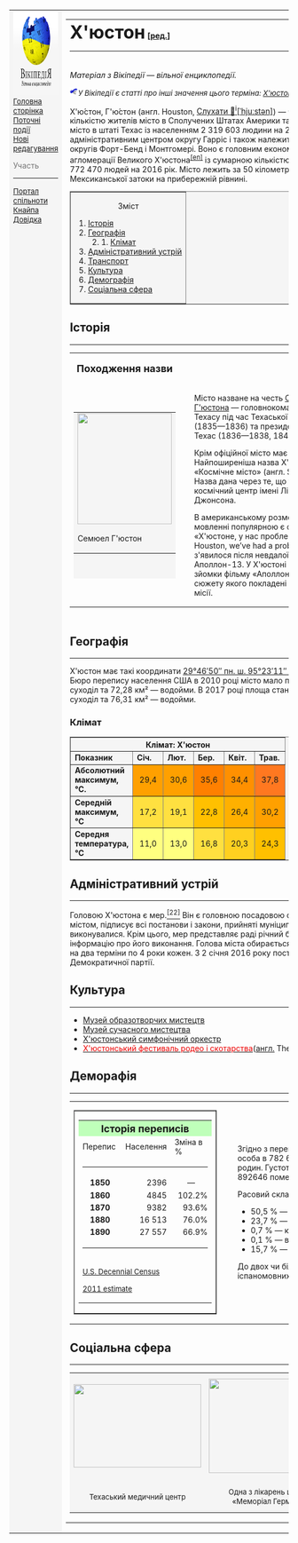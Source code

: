 <!DOCTYPE html>
<html lang="uk">
<head>
    <meta charset="UTF-8">
    <title>Х'юстон</title>
</head>
<body>
    <table border="0">
        <tr>
            <td width="150" valign="top" bgcolor="#F5F5F5">
                <img src="vik2.png" alt="logo" width="150" height="150">
                <nav>
                    <a href="https://uk.wikipedia.org/wiki/%D0%93%D0%BE%D0%BB%D0%BE%D0%B2%D0%BD%D0%B0_%D1%81%D1%82%D0%BE%D1%80%D1%96%D0%BD%D0%BA%D0%B0" target="_self"><font size="-1"> Головна сторінка </font></a> <br>
                    <a href="https://uk.wikipedia.org/wiki/%D0%9F%D0%BE%D1%80%D1%82%D0%B0%D0%BB:%D0%9F%D0%BE%D1%82%D0%BE%D1%87%D0%BD%D1%96_%D0%BF%D0%BE%D0%B4%D1%96%D1%97" target="_self"><font size="-1">Поточні події</font></a> <br>
                    <a href="https://uk.wikipedia.org/wiki/%D0%A1%D0%BF%D0%B5%D1%86%D1%96%D0%B0%D0%BB%D1%8C%D0%BD%D0%B0:%D0%9D%D0%BE%D0%B2%D1%96_%D1%80%D0%B5%D0%B4%D0%B0%D0%B3%D1%83%D0%B2%D0%B0%D0%BD%D0%BD%D1%8F" target="_self"><font size="-1">Нові редагування</font></a> <br>
                </nav>
                <p><font color="#757575">Участь</font></p><hr>
                <nav>
                    <a href="https://uk.wikipedia.org/wiki/%D0%92%D1%96%D0%BA%D1%96%D0%BF%D0%B5%D0%B4%D1%96%D1%8F:%D0%9F%D0%BE%D1%80%D1%82%D0%B0%D0%BB_%D1%81%D0%BF%D1%96%D0%BB%D1%8C%D0%BD%D0%BE%D1%82%D0%B8" target="_self"><font size="-1"> Портал спільноти </font></a> <br>
                    <a href="https://uk.wikipedia.org/wiki/%D0%92%D1%96%D0%BA%D1%96%D0%BF%D0%B5%D0%B4%D1%96%D1%8F:%D0%9A%D0%BD%D0%B0%D0%B9%D0%BF%D0%B0" target="_self"><font size="-1">Кнайпа</font></a> <br>
                    <a href="https://uk.wikipedia.org/wiki/%D0%92%D1%96%D0%BA%D1%96%D0%BF%D0%B5%D0%B4%D1%96%D1%8F:%D0%94%D0%BE%D0%B2%D1%96%D0%B4%D0%BA%D0%B0" target="_self"><font size="-1">Довідка</font></a> <br>
                </nav>
                <br>
                <br>
            </td>
            <td>
                <table border="0" width="900">
                    <tr valign="top">
                        <th colspan="2" align="left">
                            <font size="+3">Х'юстон</font> [<a href="https://uk.wikipedia.org/w/index.php?title=%D0%A5%27%D1%8E%D1%81%D1%82%D0%BE%D0%BD&veaction=edit&section=0" target="_self">ред.</a>]<hr>
                        </th>
                    </tr>
                    <tr valign="top">
                        <td><p><i>Матеріал з Вікіпедії — вільної енциклопедії.</i></p> 
                            <p><i><font size="2"><img src="vik.png" alt="logo" width="15" height="15">У Вікіпедії є статті про інші значення цього терміна: <a href="https://uk.wikipedia.org/wiki/%D0%A5%27%D1%8E%D1%81%D1%82%D0%BE%D0%BD_(%D0%B7%D0%BD%D0%B0%D1%87%D0%B5%D0%BD%D0%BD%D1%8F)" target="_self">Х'юстон (значення)</a>.</font></i></p>
                            <p>Х'ю́стон, Г'ю́стон (англ. Houston, <a href="https://upload.wikimedia.org/wikipedia/commons/7/71/En-us-Houston.ogg" target="_self"> Слухати &#x1F4E2;<sup>i</sup>[ˈhjuːstən]</a>) — четверте за кількістю жителів місто в Сполучених Штатах Америки та найбільше місто в штаті Техас із населенням 2 319 603 людини на 2017 рік. Місто є адміністративним центром округу Гарріс і також належить до території округів Форт-Бенд і Монтгомері. Воно є головним економічним центром агломерації Великого Х'юстона<sup><a href="https://en.wikipedia.org/wiki/Greater_Houston" target="_self">[en]</a></sup> із сумарною кількістю населення 6 772 470 людей на 2016 рік. Місто лежить за 50 кілометрів від Мексиканської затоки на прибережній рівнині.</p>
                            <table border="1" width="250" bgcolor="#F5F5F5">
                                <tr>
                                    <td>
                                        <p align="center">Зміст</p>
                                        <nav>
                                            <ol type="1">
                                                <li><a href="#history">Історія</a></li>
                                                <li><a href="#geography">Географія</a>
                                                    <ol start="2">
                                                        <li>1. 
                                                            <a href="#climate">Клімат</a>
                                                        </li>
                                                    </ol>
                                                </li>
                                                <li><a href="#administrative">Адміністративний устрій</a></li>
                                                <li><a href="#transport">Транспорт</a></li>
                                                <li><a href="#culture">Культура</a></li>
                                                <li><a href="#demography">Демографія</a></li>
                                                <li><a href="#social_sphere">Соціальна сфера</a></li>
                                            </ol>
                                        </nav>
                                    </td>
                                </tr>
                           </table>
                           <section>
                                <h2 id="history">Історія</h2>
                                <hr>
                                <table>
                                    <tr>
                                        <th><p><font size="+1"><b> Походження назви </b></font></p></th>
                                    </tr>
                                    <tr>
                                        <td>
                                            <table border="0"  width="200" height="300" bgcolor="#F5F5F5">
                                                <tr>
                                                    <td align="center"><img src="https://upload.wikimedia.org/wikipedia/commons/thumb/e/ee/Sam_Houston_portrait.jpg/800px-Sam_Houston_portrait.jpg" height="200" width="170">
                                                    <p align="left">Семюел Г'юстон</p></td>
                                                </tr>
                                            </table>
                                        </td>
                                        <td width="10"></td>
                                        <td width="400" align="center">
                                            <p align="left"> Місто назване на честь <a href="https://uk.wikipedia.org/wiki/%D0%A1%D0%B5%D0%BC_%D0%93%27%D1%8E%D1%81%D1%82%D0%BE%D0%BD" target="_self">Семюела Г'юстона</a> — головнокомандувача армії Техасу під час Техаської революції (1835—1836) та президента Республіки Техас (1836—1838, 1841—1844).</p>
                                            <p align="left">Крім офіційної місто має ще 12 назв. Найпоширеніша назва Х'юстона — «Космічне місто» (англ. Space City). Назва дана через те, що тут розміщений космічний центр імені Ліндона Джонсона.</p>
                                          <p align="left">В американському розмовному мовленні популярною є фраза: «Х'юстоне, у нас проблема» (англ. Houston, we’ve had a problem), що з'явилося після невдалої місії Аполлон-13. У Х'юстоні відбувалися зйомки фільму «Аполлон-13», в основу сюжету якого покладені справжні події місії.</p></td>                                   
                                    </tr>
                                </table>
                            </section>
                        </td>
                        <td>
                            <p align="right"><font size="-1"><a href="https://uk.wikipedia.org/wiki/%D0%93%D0%B5%D0%BE%D0%B3%D1%80%D0%B0%D1%84%D1%96%D1%87%D0%BD%D1%96_%D0%BA%D0%BE%D0%BE%D1%80%D0%B4%D0%B8%D0%BD%D0%B0%D1%82%D0%B8" target="_self">Координати:</a> <a href="https://tools.wmflabs.org/geohack/geohack.php?language=uk&pagename=%D0%A5%27%D1%8E%D1%81%D1%82%D0%BE%D0%BD&params=29_45_46.000000100794_N_95_22_59.000000101594_W_globe:" target="_self">29°45′46″ пн. ш. 95°22′59″ зх. д.</a></font></p>
                            <br>
                            <table border="0" width="250">
                                <tr>
                                    <th bgcolor="#F5C2FE" colspan="2"><h3>Х'юстон</h3></th>
                                </tr>
                                <tr>
                                    <td colspan="2"><img src="https://upload.wikimedia.org/wikipedia/commons/thumb/7/78/Houston_montage.jpg/420px-Houston_montage.jpg" alt="Houston" width="250" height="350"></td>
                                </tr>
                                <tr bgcolor="#F5F5F5">
                                  <td align="center"><hr><a href="https://uk.wikipedia.org/w/index.php?title=%D0%9F%D1%80%D0%B0%D0%BF%D0%BE%D1%80_%D0%A5%27%D1%8E%D1%81%D1%82%D0%BE%D0%BD%D0%B0&action=edit&redlink=1" target="_self"><font color="redlink"><b>Прапор</b></font></a><hr></td>
                                    <td align="center"><hr><b>Печатка</b><hr></td>
                                </tr>
                                <tr bgcolor="#F5F5F5">
                                    <td align="center"><img src="https://upload.wikimedia.org/wikipedia/commons/thumb/7/7f/Flag_of_Houston%2C_Texas.svg/180px-Flag_of_Houston%2C_Texas.svg.png" alt="flag" width="100" height="60"></td>
                                    <td align="center"><img src="https://upload.wikimedia.org/wikipedia/commons/thumb/7/7b/Seal_of_Houston%2C_Texas.svg/135px-Seal_of_Houston%2C_Texas.svg.png" alt="seal" width="60" height="60"></td>
                                </tr>
                                <tr>
                                    <td align="center" colspan="2"> <p align="right"><font size="-1"><a href="https://uk.wikipedia.org/wiki/%D0%93%D0%B5%D0%BE%D0%B3%D1%80%D0%B0%D1%84%D1%96%D1%87%D0%BD%D1%96_%D0%BA%D0%BE%D0%BE%D1%80%D0%B4%D0%B8%D0%BD%D0%B0%D1%82%D0%B8" target="_self">Координати:</a> <a href="https://tools.wmflabs.org/geohack/geohack.php?language=uk&pagename=%D0%A5%27%D1%8E%D1%81%D1%82%D0%BE%D0%BD&params=29_45_46.000000100794_N_95_22_59.000000101594_W_globe:" target="_self">29°45′46″ пн. ш. 95°22′59″ зх. д.</a></font></p> </td>
                                </tr>
                                <tr>
                                    <td colspan="2" align="center">
                                        <table border="1">
                                            <tr>
                                                <td bgcolor="#CCCCFF" width="110" align="right"><a href="https://uk.wikipedia.org/wiki/%D0%9A%D1%80%D0%B0%D1%97%D0%BD%D0%B0" target="_self">Країна</a></td>
                                                <td width="130"> <img src="https://upload.wikimedia.org/wikipedia/commons/thumb/a/a4/Flag_of_the_United_States.svg/30px-Flag_of_the_United_States.svg.png" alt="usaflag" width="20" height="12">     <a href="https://uk.wikipedia.org/wiki/%D0%A1%D0%BF%D0%BE%D0%BB%D1%83%D1%87%D0%B5%D0%BD%D1%96_%D0%A8%D1%82%D0%B0%D1%82%D0%B8_%D0%90%D0%BC%D0%B5%D1%80%D0%B8%D0%BA%D0%B8" target="_self">     США</a></td>
                                            </tr>
                                            <tr>
                                                <td bgcolor="#CCCCFF" align="right"> Адмінодиниця</td>
                                                <td>Гарріс</td>
                                            </tr>
                                            <tr>
                                                <td bgcolor="#CCCCFF" align="right"> Прізвисько</td>
                                                <td>Space City</td>
                                            </tr>
                                            <tr>
                                                <td bgcolor="#CCCCFF" align="right">Дата заснування</td>
                                                <td>серпень <a href="https://uk.wikipedia.org/wiki/1836" target="_self">1836</a></td>
                                            </tr>
                                        </table>
                                    </td>
                                </tr>
                            </table>
                        </td>
                    </tr>
                    <tr>
                        <td colspan="2">    
                                <h2 id="geography">Географія</h2><hr>
                                <p>Х'юстон має такі координати <a href="https://tools.wmflabs.org/geohack/geohack.php?language=uk&pagename=%D0%A5%27%D1%8E%D1%81%D1%82%D0%BE%D0%BD&params=29_45_46.000000100794_N_95_22_59.000000101594_W_globe:" target="_self"> 29°46′50″ пн. ш. 95°23′11″ зх. д. (29.780472, -95.386342)</a>. За даними Бюро перепису населення США в 2010 році місто мало площу 1625,21 км², з яких 1552,93 км² — суходіл та 72,28 км² — водойми. В 2017 році площа становила 1724,87 км², з яких 1648,56 км² — суходіл та 76,31 км² — водойми.</p>
                          <h3 id="climate">Клімат</h3>
                                <table border="1" bgcolor="#f5f5f5">
                                    <tr align="center">
                                        <th align="center" colspan="6">Клімат: Х'юстон</th>
                                    </tr>
                                    <tr>
                                        <td width="50"><b>Показник</b></td>
                                        <td width="40"><b>Січ.</b></td>
                                        <td width="40"><b>Лют.</b></td>
                                        <td width="40"><b>Бер.</b></td>
                                        <td width="40"><b>Квіт.</b></td>
                                        <td width="40"><b>Трав.</b></td>
                                    </tr>
                                    <tr>
                                        <td><b>Абсолютний максимум, °C.</b></td>
                                        <td bgcolor="#FFA000" align="center">29,4</td>
                                        <td bgcolor="#FFA000" align="center">30,6</td>
                                        <td bgcolor="#FF8000" align="center">35,6</td>
                                        <td bgcolor="#FF9000" align="center">34,4</td>
                                        <td bgcolor="#FF7820" align="center">37,8</td>
                                    </tr>
                                    <tr>
                                        <td><b>Середній максимум, °C</b></td>
                                        <td bgcolor="#FFE040" align="center">17,2</td>
                                        <td bgcolor="#FFE040" align="center">19,1</td>
                                        <td bgcolor="#FFC000" align="center">22,8</td>
                                        <td bgcolor="#FFB000" align="center">26,4</td>
                                        <td bgcolor="#FFA000" align="center">30,2</td>
                                    </tr>
                                    <tr>
                                        <td><b>Середня температура, °C</b></td>
                                        <td bgcolor="#FFFF80" align="center">11,0</td>
                                        <td bgcolor="#FFFF80" align="center">	13,0</td>
                                        <td bgcolor="#FFE040" align="center">	16,8</td>
                                        <td bgcolor="#FFD020" align="center">	20,3</td>
                                        <td bgcolor="#FFC000" align="center">	24,3</td>
                                    </tr>
                                </table>
                          <h2 id="administrative">Адміністративний устрій</h2><hr>
                                <p>Головою Х'юстона є мер.<a href="https://uk.wikipedia.org/wiki/%D0%A5%27%D1%8E%D1%81%D1%82%D0%BE%D0%BD#cite_note-23" target="_self"><sup>[22]</sup></a> Він є головною посадовою особою, відповідає за загальне керівництво містом, підписує всі постанови і закони, прийняті муніципальною Радою і стежить за тим, щоб вони виконувалися. Крім цього, мер представляє раді річний бюджет міста для схвалення, а потім надає раді інформацію про його виконання. Голова міста обирається громадянами шляхом голосування максимум на два терміни по 4 роки кожен. З 2 січня 2016 року пост мера займає Сильвестр Тернер — член Демократичної партії.</p>
                          <h2 id="culture">Культура</h2><hr>
                                <ul>
                                    <li><a href="https://uk.wikipedia.org/wiki/%D0%9C%D1%83%D0%B7%D0%B5%D0%B9_%D0%BE%D0%B1%D1%80%D0%B0%D0%B7%D0%BE%D1%82%D0%B2%D0%BE%D1%80%D1%87%D0%B8%D1%85_%D0%BC%D0%B8%D1%81%D1%82%D0%B5%D1%86%D1%82%D0%B2_(%D0%A5%27%D1%8E%D1%81%D1%82%D0%BE%D0%BD)">Музей образотворчих мистецтв</a></li>
                                    <li><a href="https://uk.wikipedia.org/wiki/%D0%9C%D1%83%D0%B7%D0%B5%D0%B9_%D1%81%D1%83%D1%87%D0%B0%D1%81%D0%BD%D0%BE%D0%B3%D0%BE_%D0%BC%D0%B8%D1%81%D1%82%D0%B5%D1%86%D1%82%D0%B2%D0%B0_(%D0%A5%27%D1%8E%D1%81%D1%82%D0%BE%D0%BD)">Музей сучасного мистецтва</a></li>
                                    <li><a href="https://uk.wikipedia.org/wiki/%D0%A5%27%D1%8E%D1%81%D1%82%D0%BE%D0%BD%D1%81%D1%8C%D0%BA%D0%B8%D0%B9_%D1%81%D0%B8%D0%BC%D1%84%D0%BE%D0%BD%D1%96%D1%87%D0%BD%D0%B8%D0%B9_%D0%BE%D1%80%D0%BA%D0%B5%D1%81%D1%82%D1%80">Х'юстонський симфонічний оркестр</a></li>
                                    <li><a href="https://uk.wikipedia.org/w/index.php?title=%D0%A5%27%D1%8E%D1%81%D1%82%D0%BE%D0%BD%D1%81%D1%8C%D0%BA%D0%B8%D0%B9_%D1%84%D0%B5%D1%81%D1%82%D0%B8%D0%B2%D0%B0%D0%BB%D1%8C_%D1%80%D0%BE%D0%B4%D0%B5%D0%BE_%D1%96_%D1%81%D0%BA%D0%BE%D1%82%D0%B0%D1%80%D1%81%D1%82%D0%B2%D0%B0&action=edit&redlink=1"><font color="redlink">Х'юстонський фестиваль родео і скотарства</font></a>(<a href="https://uk.wikipedia.org/wiki/%D0%90%D0%BD%D0%B3%D0%BB%D1%96%D0%B9%D1%81%D1%8C%D0%BA%D0%B0_%D0%BC%D0%BE%D0%B2%D0%B0" target="_self">англ.</a> The Houston Livestock Show and Rodeo)</li>
                                </ul>
                                <h2 id="demography">Деморафія</h2><hr>
                                <table>
                                    <tr>
                                        <td>
                                            <table border="1">
                                                <tr>
                                                    <td>
                                                        <table border="0" width="230">
                                                            <tr>
                                                                <th colspan="3" bgcolor="#BFFFBA"><font size="+1">Історія переписів</font></th>
                                                            </tr>
                                                            <tr>
                                                                <td width="75">Перепис</td>
                                                                <td width="75">Населення</td>
                                                                <td width="80">Зміна в %</td>
                                                            </tr>
                                                            <tr>
                                                                <td colspan="3">
                                                                    <hr>
                                                                </td>
                                                            </tr>
                                                            <tr>
                                                                <td align="center"><b>1850</b></td>
                                                                <td align="right">2396</td>
                                                                <td align="center">—</td>
                                                            </tr>
                                                            <tr>
                                                                <td align="center"><b>1860</b></td>
                                                                <td align="right">4845</td>
                                                                <td align="right">102.2%</td>
                                                            </tr>
                                                            <tr>
                                                                <td align="center"><b>1870</b></td>
                                                                <td align="right">9382</td>
                                                                <td align="right">93.6%</td>
                                                            </tr>
                                                            <tr>
                                                                <td align="center"><b>1880</b></td>
                                                                <td align="right">16 513</td>
                                                                <td align="right">76.0%</td>
                                                            </tr>
                                                            <tr>
                                                                <td align="center"><b>1890</b></td>
                                                                <td align="right">27 557</td>
                                                                <td align="right">66.9%</td>
                                                            </tr>
                                                            <tr>
                                                                <td colspan="3">
                                                                    <hr>
                                                                </td>
                                                            </tr>
                                                            <tr>
                                                                <td colspan="3">
                                                                    <p><a href="https://www.census.gov/prod/www/abs/decennial/" target="_self"><font size="-1"> U.S. Decennial Census</font></a></p> 
                                                                    <p><a href="https://www.census.gov/popest/data/cities/totals/2011/tables/SUB-EST2011-03-48.csv" target="_self"><font size="-1"> 2011 estimate</font></a></p>
                                                                </td>
                                                            </tr>
                                                        </table>
                                                    </td>
                                                </tr>
                                            </table>
                                        </td>
                                        <td width="10"></td>
                                        <td>
                                        <p>Згідно з переписом 2010 року, у місті мешкала 2 099 451 особа в 782 643 домогосподарствах у складі 481 570 родин. Густота населення становила 1292 особи/км². Було 892646 помешкань (549/км²).</p>
                                        <p>Расовий склад населення:</p>
                                        <ul>
                                            <li>50,5 % — білих</li>
                                            <li>23,7 % — чорних або афроамериканців</li>
                                            <li>0,7 % — корінних американців</li>
                                            <li>0,1 % — вихідців з тихоокеанських островів</li>
                                            <li>15,7 % — осіб інших рас</li>
                                        </ul>
                                        <p>До двох чи більше рас належало 3,3 %. Частка іспаномовних становила 43,8 % від усіх жителів.</p>
                                        </td>
                                    </tr>
                                </table>
                                <h2 id="social_sphere">Соціальна сфера</h2>
                                <hr>
                                <table width="850" bgcolor="#f5f5f5" align="center">
                                    <tr>
                                        <td align="center"><img src="https://upload.wikimedia.org/wikipedia/commons/e/e2/Aerial_view_of_Texas_Medical_Center.jpg" target="_self" height="150" width="230"></td>
                                        <td align="center" height="190"><img src="https://upload.wikimedia.org/wikipedia/commons/8/8c/Memorial-hermann-hospital.jpg" target="_self" height="170" width="220"></td>
                                        <td align="center"><img src="https://upload.wikimedia.org/wikipedia/commons/thumb/0/0a/UTMDA1.JPG/330px-UTMDA1.JPG" target="_self" height="140" width="240"></td>
                                    </tr>
                                    <tr>
                                        <td align="center"><font size="-1">Техаський медичний центр</font></td>
                                        <td align="center" height="50"><font size="-1">Одна з лікарень центру «Меморіал Германн»</font></td>
                                        <td align="center"><font size="-1">Онкологічний центр ім. М. Д. Андерсона</font></td>
                                    </tr>
                                </table>     
                        </td>
                    </tr>
                </table>
            </td>
        </tr>
    </table>
</body>
</html>

